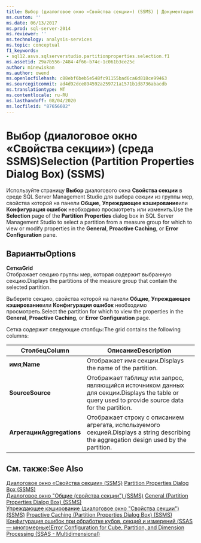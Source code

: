 ```yaml
---
title: Выбор (диалоговое окно «Свойства секции») (SSMS) | Документация Майкрософт
ms.custom: ''
ms.date: 06/13/2017
ms.prod: sql-server-2014
ms.reviewer: ''
ms.technology: analysis-services
ms.topic: conceptual
f1_keywords:
- sql12.asvs.sqlserverstudio.partitionproperties.selection.f1
ms.assetid: 29a7b556-2484-4f66-b74c-1c061b3ce25c
author: minewiskan
ms.author: owend
ms.openlocfilehash: c88ebf6beb5e548fc91155bad6ca6d818ce99463
ms.sourcegitcommit: ad4d92dce894592a259721a1571b1d8736abacdb
ms.translationtype: MT
ms.contentlocale: ru-RU
ms.lasthandoff: 08/04/2020
ms.locfileid: "87656602"
---
```

# <a name="selection-partition-properties-dialog-box-ssms"></a><span data-ttu-id="ba0cd-102">Выбор (диалоговое окно «Свойства секции») (среда SSMS)</span><span class="sxs-lookup"><span data-stu-id="ba0cd-102">Selection (Partition Properties Dialog Box) (SSMS)</span></span>
  <span data-ttu-id="ba0cd-103">Используйте страницу **Выбор** диалогового окна **Свойства секции** в среде SQL Server Management Studio для выбора секции из группы мер, свойства которой на панели **Общие**, **Упреждающее кэширование**или **Конфигурация ошибок** необходимо просмотреть или изменить.</span><span class="sxs-lookup"><span data-stu-id="ba0cd-103">Use the **Selection** page of the **Partition Properties** dialog box in SQL Server Management Studio to select a partition from a measure group for which to view or modify properties in the **General**, **Proactive Caching**, or **Error Configuration** pane.</span></span>  
  
## <a name="options"></a><span data-ttu-id="ba0cd-104">Варианты</span><span class="sxs-lookup"><span data-stu-id="ba0cd-104">Options</span></span>  
 <span data-ttu-id="ba0cd-105">**Сетка**</span><span class="sxs-lookup"><span data-stu-id="ba0cd-105">**Grid**</span></span>  
 <span data-ttu-id="ba0cd-106">Отображает секцию группы мер, которая содержит выбранную секцию.</span><span class="sxs-lookup"><span data-stu-id="ba0cd-106">Displays the partitions of the measure group that contain the selected partition.</span></span>  
  
 <span data-ttu-id="ba0cd-107">Выберите секцию, свойства которой на панели **Общие**, **Упреждающее кэширование**или **Конфигурация ошибок** необходимо просмотреть.</span><span class="sxs-lookup"><span data-stu-id="ba0cd-107">Select the partition for which to view the properties in the **General**, **Proactive Caching**, or **Error Configuration** page.</span></span>  
  
 <span data-ttu-id="ba0cd-108">Сетка содержит следующие столбцы:</span><span class="sxs-lookup"><span data-stu-id="ba0cd-108">The grid contains the following columns:</span></span>  
  
|<span data-ttu-id="ba0cd-109">Столбец</span><span class="sxs-lookup"><span data-stu-id="ba0cd-109">Column</span></span>|<span data-ttu-id="ba0cd-110">Описание</span><span class="sxs-lookup"><span data-stu-id="ba0cd-110">Description</span></span>|  
|------------|-----------------|  
|<span data-ttu-id="ba0cd-111">**имя**;</span><span class="sxs-lookup"><span data-stu-id="ba0cd-111">**Name**</span></span>|<span data-ttu-id="ba0cd-112">Отображает имя секции.</span><span class="sxs-lookup"><span data-stu-id="ba0cd-112">Displays the name of the partition.</span></span>|  
|<span data-ttu-id="ba0cd-113">**Source**</span><span class="sxs-lookup"><span data-stu-id="ba0cd-113">**Source**</span></span>|<span data-ttu-id="ba0cd-114">Отображает таблицу или запрос, являющийся источником данных для секции.</span><span class="sxs-lookup"><span data-stu-id="ba0cd-114">Displays the table or query used to provide source data for the partition.</span></span>|  
|<span data-ttu-id="ba0cd-115">**Агрегации**</span><span class="sxs-lookup"><span data-stu-id="ba0cd-115">**Aggregations**</span></span>|<span data-ttu-id="ba0cd-116">Отображает строку с описанием агрегата, используемого секцией.</span><span class="sxs-lookup"><span data-stu-id="ba0cd-116">Displays a string describing the aggregation design used by the partition.</span></span>|  
  
## <a name="see-also"></a><span data-ttu-id="ba0cd-117">См. также:</span><span class="sxs-lookup"><span data-stu-id="ba0cd-117">See Also</span></span>  
 <span data-ttu-id="ba0cd-118">[Диалоговое окно «Свойства секции» &#40;SSMS&#41;](partition-properties-dialog-box-ssms.md) </span><span class="sxs-lookup"><span data-stu-id="ba0cd-118">[Partition Properties Dialog Box &#40;SSMS&#41;](partition-properties-dialog-box-ssms.md) </span></span>  
 <span data-ttu-id="ba0cd-119">[Диалоговое окно "Общие &#40;свойства секции"&#41; &#40;SSMS&#41;](general-partition-properties-dialog-box-ssms.md) </span><span class="sxs-lookup"><span data-stu-id="ba0cd-119">[General &#40;Partition Properties Dialog Box&#41; &#40;SSMS&#41;](general-partition-properties-dialog-box-ssms.md) </span></span>  
 <span data-ttu-id="ba0cd-120">[Упреждающее кэширование &#40;диалоговое окно "Свойства секции"&#41; &#40;SSMS&#41;](proactive-caching-partition-properties-dialog-box-ssms.md) </span><span class="sxs-lookup"><span data-stu-id="ba0cd-120">[Proactive Caching &#40;Partition Properties Dialog Box&#41; &#40;SSMS&#41;](proactive-caching-partition-properties-dialog-box-ssms.md) </span></span>  
 [<span data-ttu-id="ba0cd-121">Конфигурация ошибок при обработке кубов, секций и измерений &#40;SSAS — многомерные&#41;</span><span class="sxs-lookup"><span data-stu-id="ba0cd-121">Error Configuration for Cube, Partition, and Dimension Processing &#40;SSAS - Multidimensional&#41;</span></span>](multidimensional-models/error-configuration-for-cube-partition-and-dimension-processing.md)  
  
  

